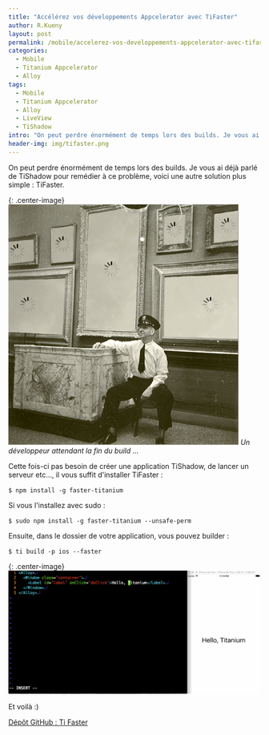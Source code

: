 ```yaml
---
title: "Accélérez vos développements Appcelerator avec TiFaster"
author: R.Kueny
layout: post
permalink: /mobile/accelerez-vos-developpements-appcelerator-avec-tifaster
categories:
  - Mobile
  - Titanium Appcelerator
  - Alloy
tags:
  - Mobile
  - Titanium Appcelerator
  - Alloy
  - LiveView
  - TiShadow
intro: "On peut perdre énormément de temps lors des builds. Je vous ai déjà parlé de TiShadow pour remédier à ce problème, voici une autre solution plus simple : TiFaster."
header-img: img/tifaster.png
---
```


On peut perdre énormément de temps lors des builds. Je vous ai déjà parlé de TiShadow pour remédier à ce problème, voici une autre solution plus simple : TiFaster.

{: .center-image}
![Un développeur attendant la find du build](/img/boring.gif)
*Un développeur attendant la fin du build ...*

Cette fois-ci pas besoin de créer une application TiShadow, de lancer un serveur etc..., il vous suffit d'installer TiFaster :

```
$ npm install -g faster-titanium
```

Si vous l'installez avec sudo :

```
$ sudo npm install -g faster-titanium --unsafe-perm
```

Ensuite, dans le dossier de votre application, vous pouvez builder :

```
$ ti build -p ios --faster
```

{: .center-image}
![TiFaster](/img/tifaster.gif)


Et voilà :)

[Dépôt GitHub : Ti Faster](https://github.com/CureApp/faster-titanium)
